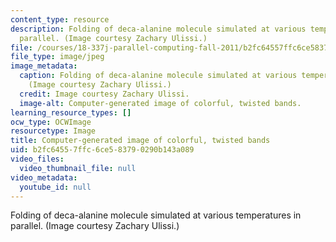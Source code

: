 ```yaml
---
content_type: resource
description: Folding of deca-alanine molecule simulated at various temperatures in
  parallel. (Image courtesy Zachary Ulissi.)
file: /courses/18-337j-parallel-computing-fall-2011/b2fc64557ffc6ce583790290b143a089_18-337jf11.jpg
file_type: image/jpeg
image_metadata:
  caption: Folding of deca-alanine molecule simulated at various temperatures in parallel.
    (Image courtesy Zachary Ulissi.)
  credit: Image courtesy Zachary Ulissi.
  image-alt: Computer-generated image of colorful, twisted bands.
learning_resource_types: []
ocw_type: OCWImage
resourcetype: Image
title: Computer-generated image of colorful, twisted bands
uid: b2fc6455-7ffc-6ce5-8379-0290b143a089
video_files:
  video_thumbnail_file: null
video_metadata:
  youtube_id: null
---
```

Folding of deca-alanine molecule simulated at various temperatures in parallel. (Image courtesy Zachary Ulissi.)

